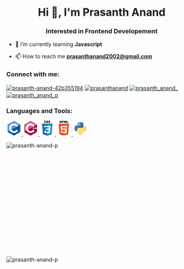 <h1 align="center">Hi 👋, I'm Prasanth Anand</h1>
<h3 align="center">Interested in Frontend Developement</h3>

- 🌱 I’m currently learning **Javascript**

- 📫 How to reach me **prasanthanand2002@gmail.com**

<h3 align="left">Connect with me:</h3>
<p align="left">


<a href="https://linkedin.com/in/prasanth-anand-42b355194" target="blank"><img align="center" src="https://raw.githubusercontent.com/rahuldkjain/github-profile-readme-generator/master/src/images/icons/Social/linked-in-alt.svg" alt="prasanth-anand-42b355194" height="30" width="40" /></a>
<a href="https://codepen.io/prasanthanand" target="blank"><img align="center" src="https://raw.githubusercontent.com/rahuldkjain/github-profile-readme-generator/master/src/images/icons/Social/codepen.svg" alt="prasanthanand" height="30" width="40" /></a>
<a href="https://twitter.com/prasanth_anand_" target="blank"><img align="center" src="https://raw.githubusercontent.com/rahuldkjain/github-profile-readme-generator/master/src/images/icons/Social/twitter.svg" alt="prasanth_anand_" height="30" width="40" /></a>
<a href="https://instagram.com/prasanth_anand_p" target="blank"><img align="center" src="https://raw.githubusercontent.com/rahuldkjain/github-profile-readme-generator/master/src/images/icons/Social/instagram.svg" alt="prasanth_anand_p" height="30" width="40" /></a>
</p>

<h3 align="left">Languages and Tools:</h3>
<p align="left"> <a href="https://www.cprogramming.com/" target="_blank" rel="noreferrer"> <img src="https://raw.githubusercontent.com/devicons/devicon/master/icons/c/c-original.svg" alt="c" width="40" height="40"/> </a> <a href="https://www.w3schools.com/cpp/" target="_blank" rel="noreferrer"> <img src="https://raw.githubusercontent.com/devicons/devicon/master/icons/cplusplus/cplusplus-original.svg" alt="cplusplus" width="40" height="40"/> </a> <a href="https://www.w3schools.com/css/" target="_blank" rel="noreferrer"> <img src="https://raw.githubusercontent.com/devicons/devicon/master/icons/css3/css3-original-wordmark.svg" alt="css3" width="40" height="40"/> </a> <a href="https://www.w3.org/html/" target="_blank" rel="noreferrer"> <img src="https://raw.githubusercontent.com/devicons/devicon/master/icons/html5/html5-original-wordmark.svg" alt="html5" width="40" height="40"/> </a> <a href="https://www.python.org" target="_blank" rel="noreferrer"> <img src="https://raw.githubusercontent.com/devicons/devicon/master/icons/python/python-original.svg" alt="python" width="40" height="40"/> </a> </p>

<p>&nbsp;<img align="left" src="https://github-readme-stats.vercel.app/api?username=prasanth-anand-p&show_icons=true&locale=en" alt="prasanth-anand-p" height="300" width="450"/></p>

<p>&nbsp;<img align="center" src="https://github-readme-stats.vercel.app/api/top-langs?username=prasanth-anand-p&show_icons=true&locale=en&layout=compact" alt="prasanth-anand-p" height="300" width="450"/></p>
